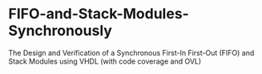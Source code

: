 # FIFO-and-Stack-Modules-Synchronously
The Design and Verification of a Synchronous First-In First-Out (FIFO) and Stack Modules using VHDL (with code coverage and OVL)
